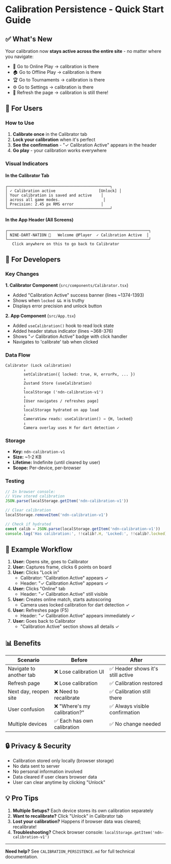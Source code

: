 # Calibration Persistence - Quick Start Guide

## ✅ What's New

Your calibration now **stays active across the entire site** - no matter where you navigate:

- 📱 Go to Online Play → calibration is there
- 🏠 Go to Offline Play → calibration is there  
- 🏆 Go to Tournaments → calibration is there
- ⚙️ Go to Settings → calibration is there
- 🔄 Refresh the page → calibration is still there!

## 🎯 For Users

### How to Use

1. **Calibrate once** in the Calibrator tab
2. **Lock your calibration** when it's perfect
3. **See the confirmation** - "✓ Calibration Active" appears in the header
4. **Go play** - your calibration works everywhere

### Visual Indicators

#### In the Calibrator Tab
```
┌─────────────────────────────────────────────┐
│ ✓ Calibration active                   [Unlock] │
│ Your calibration is saved and active    │
│ across all game modes.                   │
│ Precision: 2.45 px RMS error            │
└─────────────────────────────────────────────┘
```

#### In the App Header (All Screens)
```
┌──────────────────────────────────────────────────────────────┐
│ NINE-DART-NATION 🎯   Welcome @Player  ✓ Calibration Active  │
└──────────────────────────────────────────────────────────────┘
   Click anywhere on this to go back to Calibrator
```

## 🔧 For Developers

### Key Changes

**1. Calibrator Component** (`src/components/Calibrator.tsx`)
- Added "Calibration Active" success banner (lines ~1374-1393)
- Shows when `locked && H` is truthy
- Displays error precision and unlock button

**2. App Component** (`src/App.tsx`)
- Added `useCalibration()` hook to read lock state
- Added header status indicator (lines ~368-376)
- Shows "✓ Calibration Active" badge with click handler
- Navigates to 'calibrate' tab when clicked

### Data Flow

```
Calibrator (Lock calibration)
        ↓
        setCalibration({ locked: true, H, errorPx, ... })
        ↓
        Zustand Store (useCalibration)
        ↓
        localStorage ('ndn-calibration-v1')
        ↓
        [User navigates / refreshes page]
        ↓
        localStorage hydrated on app load
        ↓
        CameraView reads: useCalibration() → {H, locked}
        ↓
        Camera overlay uses H for dart detection ✓
```

### Storage

- **Key:** `ndn-calibration-v1`
- **Size:** ~1-2 KB
- **Lifetime:** Indefinite (until cleared by user)
- **Scope:** Per-device, per-browser

### Testing

```javascript
// In browser console:
// View stored calibration
JSON.parse(localStorage.getItem('ndn-calibration-v1'))

// Clear calibration
localStorage.removeItem('ndn-calibration-v1')

// Check if hydrated
const calib = JSON.parse(localStorage.getItem('ndn-calibration-v1'))
console.log('Has calibration:', !!calib?.H, 'Locked:', !!calib?.locked)
```

## 🚀 Example Workflow

1. **User:** Opens site, goes to Calibrator
2. **User:** Captures frame, clicks 6 points on board
3. **User:** Clicks "Lock in"
   - Calibrator: "Calibration Active" appears ✓
   - Header: "✓ Calibration Active" appears ✓
4. **User:** Clicks "Online" tab
   - Header: "✓ Calibration Active" still visible
5. **User:** Creates online match, starts autoscoring
   - Camera uses locked calibration for dart detection ✓
6. **User:** Refreshes page (F5)
   - Header: "✓ Calibration Active" appears immediately ✓
7. **User:** Goes back to Calibrator
   - "Calibration Active" section shows all details ✓

## 📊 Benefits

| Scenario | Before | After |
|----------|--------|-------|
| Navigate to another tab | ❌ Lose calibration UI | ✅ Header shows it's still active |
| Refresh page | ❌ Lose calibration | ✅ Calibration restored |
| Next day, reopen site | ❌ Need to recalibrate | ✅ Calibration still there |
| User confusion | ❌ "Where's my calibration?" | ✅ Always visible confirmation |
| Multiple devices | ✅ Each has own calibration | ✅ No change needed |

## 🔒 Privacy & Security

- Calibration stored only locally (browser storage)
- No data sent to server
- No personal information involved
- Data cleared if user clears browser data
- User can clear anytime by clicking "Unlock"

## 💡 Pro Tips

1. **Multiple Setups?** Each device stores its own calibration separately
2. **Want to recalibrate?** Click "Unlock" in Calibrator tab
3. **Lost your calibration?** Happens if browser data was cleared; recalibrate!
4. **Troubleshooting?** Check browser console: `localStorage.getItem('ndn-calibration-v1')`

---

**Need help?** See `CALIBRATION_PERSISTENCE.md` for full technical documentation.

